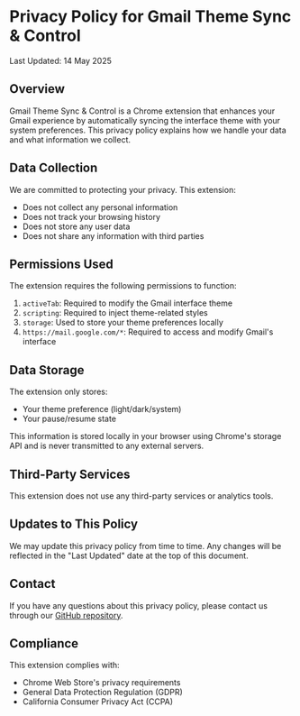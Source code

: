 # Privacy Policy for Gmail Theme Sync & Control

Last Updated: 14 May 2025

## Overview

Gmail Theme Sync & Control is a Chrome extension that enhances your Gmail experience by automatically syncing the interface theme with your system preferences. This privacy policy explains how we handle your data and what information we collect.

## Data Collection

We are committed to protecting your privacy. This extension:

- Does not collect any personal information
- Does not track your browsing history
- Does not store any user data
- Does not share any information with third parties

## Permissions Used

The extension requires the following permissions to function:

1. `activeTab`: Required to modify the Gmail interface theme
2. `scripting`: Required to inject theme-related styles
3. `storage`: Used to store your theme preferences locally
4. `https://mail.google.com/*`: Required to access and modify Gmail's interface

## Data Storage

The extension only stores:

- Your theme preference (light/dark/system)
- Your pause/resume state

This information is stored locally in your browser using Chrome's storage API and is never transmitted to any external servers.

## Third-Party Services

This extension does not use any third-party services or analytics tools.

## Updates to This Policy

We may update this privacy policy from time to time. Any changes will be reflected in the "Last Updated" date at the top of this document.

## Contact

If you have any questions about this privacy policy, please contact us through our [GitHub repository](https://github.com/k97/gmail-system-theme-sync-chrome-extension).

## Compliance

This extension complies with:

- Chrome Web Store's privacy requirements
- General Data Protection Regulation (GDPR)
- California Consumer Privacy Act (CCPA)
